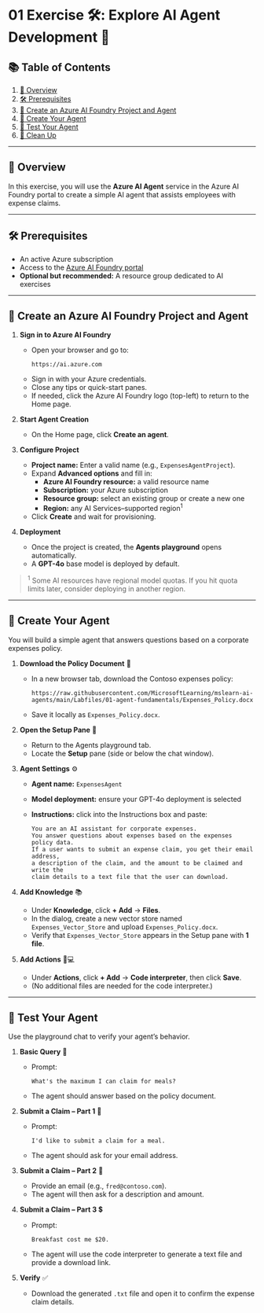 # 01 Exercise 🛠️: Explore AI Agent Development 🤖

## 📚 Table of Contents

1. [📌 Overview](#overview)  
2. [🛠️ Prerequisites](#prerequisites)  
3. [🚀 Create an Azure AI Foundry Project and Agent](#create-an-azure-ai-foundry-project-and-agent)  
4. [🧠 Create Your Agent](#create-your-agent)  
5. [🧪 Test Your Agent](#test-your-agent)  
6. [🧹 Clean Up](#clean-up)  

---

## 📌 Overview

In this exercise, you will use the **Azure AI Agent** service in the Azure AI Foundry portal to create a simple AI agent that assists employees with expense claims.

---

## 🛠️ Prerequisites

- An active Azure subscription  
- Access to the [Azure AI Foundry portal](https://ai.azure.com)  
- **Optional but recommended:** A resource group dedicated to AI exercises  

---

## 🚀 Create an Azure AI Foundry Project and Agent

1. **Sign in to Azure AI Foundry**  
   - Open your browser and go to:  
     ```
     https://ai.azure.com
     ```  
   - Sign in with your Azure credentials.  
   - Close any tips or quick-start panes.  
   - If needed, click the Azure AI Foundry logo (top-left) to return to the Home page.  

2. **Start Agent Creation**  
   - On the Home page, click **Create an agent**.

3. **Configure Project**  
   - **Project name:** Enter a valid name (e.g., `ExpensesAgentProject`).  
   - Expand **Advanced options** and fill in:  
     - **Azure AI Foundry resource:** a valid resource name  
     - **Subscription:** your Azure subscription  
     - **Resource group:** select an existing group or create a new one  
     - **Region:** any AI Services–supported region<sup>1</sup>  
   - Click **Create** and wait for provisioning.

4. **Deployment**  
   - Once the project is created, the **Agents playground** opens automatically.  
   - A **GPT-4o** base model is deployed by default.

> <sup>1</sup> Some AI resources have regional model quotas. If you hit quota limits later, consider deploying in another region.

---

## 🧠 Create Your Agent

You will build a simple agent that answers questions based on a corporate expenses policy.

1. **Download the Policy Document** 📄  
   - In a new browser tab, download the Contoso expenses policy:  
     ```
     https://raw.githubusercontent.com/MicrosoftLearning/mslearn-ai-agents/main/Labfiles/01-agent-fundamentals/Expenses_Policy.docx
     ```  
   - Save it locally as `Expenses_Policy.docx`.

2. **Open the Setup Pane** 🧩  
   - Return to the Agents playground tab.  
   - Locate the **Setup** pane (side or below the chat window).

3. **Agent Settings** ⚙️  
   - **Agent name:** `ExpensesAgent`  
   - **Model deployment:** ensure your GPT-4o deployment is selected  
   - **Instructions:** click into the Instructions box and paste:

     ```text
     You are an AI assistant for corporate expenses.
     You answer questions about expenses based on the expenses policy data.
     If a user wants to submit an expense claim, you get their email address,
     a description of the claim, and the amount to be claimed and write the
     claim details to a text file that the user can download.
     ```

4. **Add Knowledge** 📚  
   - Under **Knowledge**, click **+ Add** → **Files**.  
   - In the dialog, create a new vector store named `Expenses_Vector_Store` and upload `Expenses_Policy.docx`.  
   - Verify that `Expenses_Vector_Store` appears in the Setup pane with **1 file**.

5. **Add Actions** 🧠💻  
   - Under **Actions**, click **+ Add** → **Code interpreter**, then click **Save**.  
   - (No additional files are needed for the code interpreter.)

---

## 🧪 Test Your Agent

Use the playground chat to verify your agent’s behavior.

1. **Basic Query** 💬  
   - Prompt:
     ```
     What's the maximum I can claim for meals?
     ```
   - The agent should answer based on the policy document.

2. **Submit a Claim – Part 1** 📝  
   - Prompt:
     ```
     I'd like to submit a claim for a meal.
     ```
   - The agent should ask for your email address.

3. **Submit a Claim – Part 2** 📧  
   - Provide an email (e.g., `fred@contoso.com`).  
   - The agent will then ask for a description and amount.

4. **Submit a Claim – Part 3** 💲  
   - Prompt:
     ```
     Breakfast cost me $20.
     ```
   - The agent will use the code interpreter to generate a text file and provide a download link.

5. **Verify** ✅  
   - Download the generated `.txt` file and open it to confirm the expense claim details.